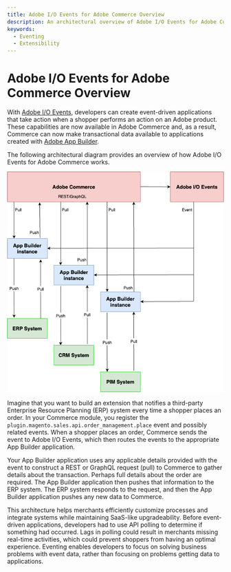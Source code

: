 ```yaml
---
title: Adobe I/O Events for Adobe Commerce Overview
description: An architectural overview of Adobe I/O Events for Adobe Commerce
keywords:
  - Eventing
  - Extensibility
---
```


# Adobe I/O Events for Adobe Commerce Overview

With [Adobe I/O Events](https://developer.adobe.com/events/docs/), developers can create event-driven applications that take action when a shopper performs an action on an Adobe product. These capabilities are now available in Adobe Commerce and, as a result, Commerce can now make transactional data available to applications created with [Adobe App Builder](https://developer.adobe.com/app-builder/docs/getting_started/first_app/).

The following architectural diagram provides an overview of how Adobe I/O Events for Adobe Commerce works.

![Architectural diagram](../_images/events/event-architecture.png)

Imagine that you want to build an extension that notifies a third-party Enterprise Resource Planning (ERP) system every time a shopper places an order. In your Commerce module, you register the `plugin.magento.sales.api.order_management.place` event and possibly related events. When a shopper places an order, Commerce sends the event to Adobe I/O Events, which then routes the events to the appropriate App Builder application.

Your App Builder application uses any applicable details provided with the event to construct a REST or GraphQL request (pull) to Commerce to gather details about the transaction. Perhaps full details about the order are required. The App Builder application then pushes that information to the ERP system. The ERP system responds to the request, and then the App Builder application pushes any new data to Commerce.

This architecture helps merchants efficiently customize processes and integrate systems while maintaining SaaS-like upgradeability. Before event-driven applications, developers had to use API polling to determine if something had occurred. Lags in polling could result in merchants missing real-time activities, which could prevent shoppers from having an optimal experience. Eventing enables developers to focus on solving business problems with event data, rather than focusing on problems getting data to applications.
